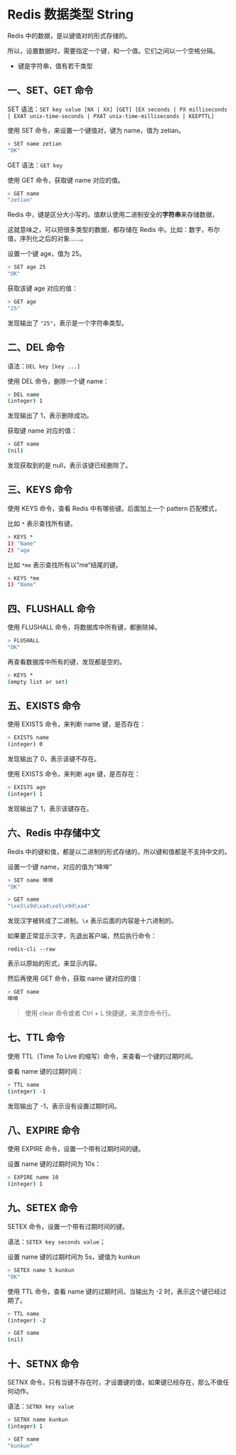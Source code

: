 # Redis 数据类型 String

Redis 中的数据，是以键值对的形式存储的。

所以，设置数据时，需要指定一个键，和一个值。它们之间以一个空格分隔。

- 键是字符串，值有若干类型

## 一、SET、GET 命令

SET 语法：`SET key value [NX | XX] [GET] [EX seconds | PX milliseconds | EXAT unix-time-seconds | PXAT unix-time-milliseconds | KEEPTTL]`

使用 SET 命令，来设置一个键值对，键为 name，值为 zetian。

```bash
> SET name zetian
"OK"
```

GET 语法：`GET key`

使用 GET 命令，获取键 name 对应的值。

```bash
> GET name
"zetian"
```

Redis 中，键是区分大小写的。值默认使用二进制安全的**字符串**来存储数据，

这就意味之，可以把很多类型的数据，都存储在 Redis 中。比如：数字，布尔值，序列化之后的对象......。

设置一个键 age，值为 25。

```bash
> SET age 25
"OK"
```

获取该键 age 对应的值：

```bash
> GET age
"25"
```

发现输出了 `"25"`，表示是一个字符串类型。

## 二、DEL 命令

语法：`DEL key [key ...]`

使用 DEL 命令，删除一个键 name：

```bash
> DEL name
(integer) 1
```

发现输出了 1，表示删除成功。

获取键 name 对应的值：

```bash
> GET name
(nil)
```

发现获取到的是 null，表示该键已经删除了。

## 三、KEYS 命令

使用 KEYS 命令，查看 Redis 中有哪些键。后面加上一个 pattern 匹配模式，

比如 `*` 表示查找所有键。

```bash
> KEYS *
1) "Name"
2) "age
```

比如 `*me` 表示查找所有以”me“结尾的键。

```bash
> KEYS *me
1) "Name"
```

## 四、FLUSHALL 命令

使用 FLUSHALL 命令，将数据库中所有键，都删除掉。

```bash
> FLUSHALL
"OK"
```

再查看数据库中所有的键，发现都是空的。

```bash
> KEYS *
(empty list or set)
```

## 五、EXISTS 命令

使用 EXISTS 命令，来判断 name 键，是否存在：

```bash
> EXISTS name
(integer) 0
```

发现输出了 0，表示该键不存在。

使用 EXISTS 命令，来判断 age 键，是否存在：

```bash
> EXISTS age
(integer) 1
```

发现输出了 1，表示该键存在。

## 六、Redis 中存储中文

Redis 中的键和值，都是以二进制的形式存储的，所以键和值都是不支持中文的。

设置一个键 name，对应的值为“坤坤”

```bash
> SET name 坤坤
"OK"

> GET name
"\xe5\x9d\xa4\xe5\x9d\xa4"
```

发现汉字被转成了二进制。`\x` 表示后面的内容是十六进制的。

如果要正常显示汉字，先退出客户端，然后执行命令：

```shell
redis-cli --raw
```

表示以原始的形式，来显示内容。

然后再使用 GET 命令，获取 name 键对应的值：

```bash
> GET name
坤坤
```

> 使用 clear 命令或者 Ctrl + L 快捷键，来清空命令行。

## 七、TTL 命令

使用 TTL（Time To Live 的缩写）命令，来查看一个键的过期时间。

查看 name 键的过期时间：

```bash
> TTL name
(integer) -1
```

发现输出了 -1，表示没有设置过期时间。

## 八、EXPIRE 命令

使用 EXPIRE 命令，设置一个带有过期时间的键。

设置 name 键的过期时间为 10s：

```bash
> EXPIRE name 10
(integer) 1
```

## 九、SETEX 命令

SETEX 命令，设置一个带有过期时间的键。

语法：`SETEX key seconds value`；

设置 name 键的过期时间为 5s，键值为 kunkun

```bash
> SETEX name 5 kunkun
"OK"
```

使用 TTL 命令，查看 name 键的过期时间，当输出为 -2 时，表示这个键已经过期了。

```bash
> TTL name
(integer) -2

> GET name
(nil)
```

## 十、SETNX 命令

SETNX 命令，只有当键不存在时，才设置键的值，如果键已经存在，那么不做任何动作。

语法：`SETNX key value`

```bash
> SETNX name kunkun
(integer) 1

> GET name
"kunkun"
```
